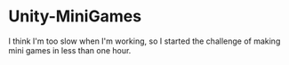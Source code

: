 # Unity-MiniGames
I think I'm too slow when I'm working, so I started the challenge of making mini games in less than one hour.
